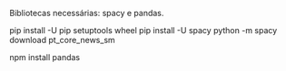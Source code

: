 Bibliotecas necessárias: spacy e pandas.

pip install -U pip setuptools wheel
pip install -U spacy
python -m spacy download pt_core_news_sm

npm install pandas
